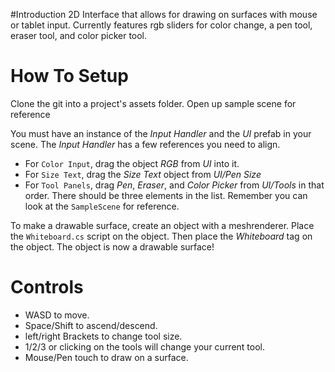 #Introduction
2D Interface that allows for drawing on surfaces with mouse or tablet input. Currently features
rgb sliders for color change, a pen tool, eraser tool, and color picker tool.

# How To Setup
Clone the git into a project's assets folder. Open up sample scene for reference

You must have an instance of the *Input Handler* and the *UI* prefab in your scene.
The *Input Handler* has a few references you need to align.
- For `Color Input`, drag the object *RGB* from *UI* into it.
- For `Size Text`, drag the *Size Text* object from *UI/Pen Size*
- For `Tool Panels`, drag *Pen*, *Eraser*, and *Color Picker* from *UI/Tools* in that order.
There should be three elements in the list. Remember you can look at the `SampleScene` for reference.

To make a drawable surface, create an object with a meshrenderer. Place the `Whiteboard.cs` script 
on the object. Then place the *Whiteboard* tag on the object. The object is now a drawable surface!

# Controls
- WASD to move.
- Space/Shift to ascend/descend.
- left/right Brackets to change tool size.
- 1/2/3 or clicking on the tools will change your current tool.
- Mouse/Pen touch to draw on a surface.